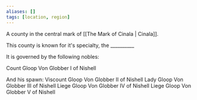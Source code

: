 ```yaml
---
aliases: []
tags: [location, region]
---
```


A county in the central mark of [[The Mark of Cinala | Cinala]]. 

This county is known for it's specialty, the __________

It is governed by the following nobles:

Count Gloop Von Globber I of Nishell

And his spawn:
Viscount Gloop Von Globber II of Nishell
Lady Gloop Von Globber III of Nishell
Liege Gloop Von Globber IV of Nishell
Liege Gloop Von Globber V of Nishell
